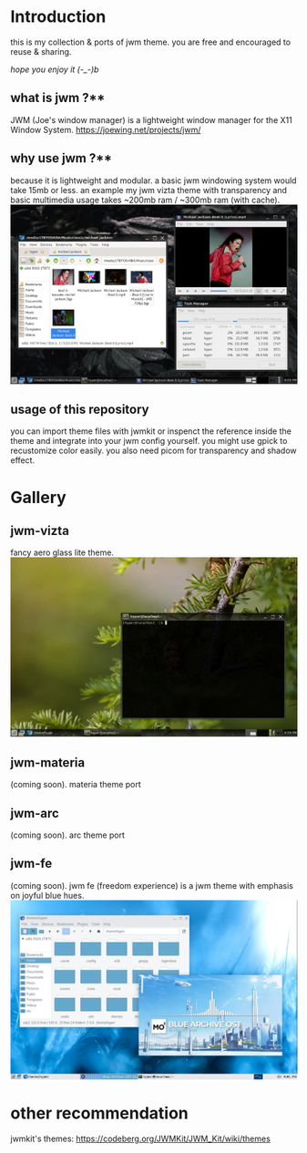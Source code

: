 # Introduction

this is my collection & ports of jwm theme.
you are free and encouraged to reuse & sharing.

*hope you enjoy it (-_-)b*

## what is jwm ?**

JWM (Joe's window manager) is a lightweight window manager for the X11 Window System.
https://joewing.net/projects/jwm/

## why use jwm ?**

because it is lightweight and modular. a basic jwm windowing system would take 15mb or less.
an example my jwm vizta theme with transparency and basic multimedia usage takes ~200mb ram / ~300mb ram (with cache). 
![sample](/jwm-vizta/jwm-ram-usage.png)

## usage of this repository

you can import theme files with jwmkit or inspenct the reference inside the theme and integrate into your jwm config yourself. you might use gpick to recustomize color easily. you also need picom for transparency and shadow effect.

# Gallery

## jwm-vizta

fancy aero glass lite theme.
![sample](/jwm-vizta/sample.png)

## jwm-materia

(coming soon). materia theme port

## jwm-arc

(coming soon). arc theme port

## jwm-fe

(coming soon). jwm fe (freedom experience) is a jwm theme with emphasis on joyful blue hues.
![sample](/jwm-fe/sample.png)

# other recommendation
jwmkit's themes: https://codeberg.org/JWMKit/JWM_Kit/wiki/themes